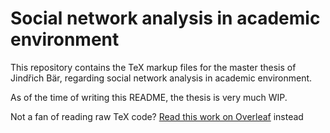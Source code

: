 # Social network analysis in academic environment

This repository contains the TeX markup files for the master thesis of Jindřich Bär, regarding social network analysis in academic environment.

As of the time of writing this README, the thesis is very much WIP. 

Not a fan of reading raw TeX code? [Read this work on Overleaf](https://www.overleaf.com/read/rdjqsqycxcqp#6e6fa8) instead
